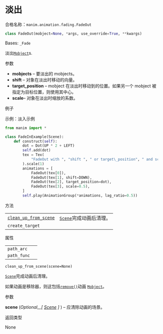 # 淡出

合格名称：`manim.animation.fading.FadeOut`


```py
class FadeOut(mobject=None, *args, use_override=True, **kwargs)
```

Bases: `_Fade`

淡出[`Mobject`]()s.

参数

- **mobjects** – 要淡出的 mobjects。
- **shift** – 对象在淡出时移动的向量。
- **target_position** – mobject 在淡出时移动到的位置。如果另一个 mobject 被指定为目标位置，则使用其中心。
- **scale**– 对象在淡出时缩放的系数。


例子

示例：淡入示例

```py
from manim import *

class FadeInExample(Scene):
    def construct(self):
        dot = Dot(UP * 2 + LEFT)
        self.add(dot)
        tex = Tex(
            "FadeOut with ", "shift ", " or target\_position", " and scale"
        ).scale(1)
        animations = [
            FadeOut(tex[0]),
            FadeOut(tex[1], shift=DOWN),
            FadeOut(tex[2], target_position=dot),
            FadeOut(tex[3], scale=0.5),
        ]
        self.play(AnimationGroup(*animations, lag_ratio=0.5))
```

方法

|||
|-|-|
[`clean_up_from_scene`]()|[`Scene`]()完成动画后清理。
`create_target`|

属性

|||
|-|-|
`path_arc`|
`path_func`|



`clean_up_from_scene(scene=None)`

[`Scene`]()完成动画后清理。

如果动画是移除器，则这包括[`remove()`]()动画 [`Mobject`]()。

参数

**scene** (_Optional\_\_\[_ [_Scene_]() _\]_ ) – 应清除动画的场景。

返回类型

None
